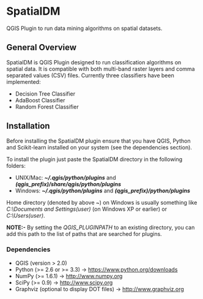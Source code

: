 # SpatialDM

QGIS Plugin to run data mining algorithms on spatial datasets.

## General Overview

SpatialDM is QGIS Plugin designed to run classification algorithms on spatial data. It is compatible with both multi-band raster layers and comma separated values (CSV) files. Currently three classifiers have been implemented:

* Decision Tree Classifier
* AdaBoost Classifier
* Random Forest Classifier

## Installation

Before installing the SpatialDM plugin ensure that you have QGIS, Python and Scikit-learn installed on your system (see the dependencies section).

To install the plugin just paste the SpatialDM directory in the following folders:

* UNIX/Mac: ***~/.qgis/python/plugins*** and ***(qgis_prefix)/share/qgis/python/plugins***
* Windows: ***~/.qgis/python/plugins*** and ***(qgis_prefix)/python/plugins***

Home directory (denoted by above ~) on Windows is usually something like *C:\Documents and Settings\(user)* (on Windows XP or earlier) or *C:\Users\(user)*.

**NOTE:-** By setting the *QGIS_PLUGINPATH* to an existing directory, you can add this path to the list of paths that are searched for plugins.

### Dependencies

* QGIS (version > 2.0)
* Python (>= 2.6 or >= 3.3) -> <https://www.python.org/downloads>
* NumPy (>= 1.6.1) -> <http://www.numpy.org>
* SciPy (>= 0.9) -> <http://www.scipy.org>
* Graphviz (optional to display DOT files) -> <http://www.graphviz.org>